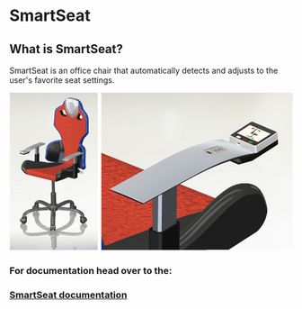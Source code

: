 # SmartSeat

## What is SmartSeat?

SmartSeat is an office chair that automatically detects and adjusts to the user's favorite seat settings.

![](/docs/images/readme/readme_seat_and_armrest.jpg)


### For documentation head over to the:
### [SmartSeat documentation](https://IoT-Lab-Minden.github.io/smart-seat/)
